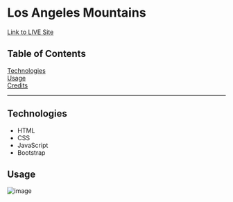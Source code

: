 # Los Angeles Mountains



[Link to LIVE Site]()

## Table of Contents

[Technologies](#technologies)<br>
[Usage](#usage)<br>
[Credits](#credits)<br>

---

## Technologies

- HTML
- CSS
- JavaScript
- Bootstrap

## Usage
![image](./images/Overall.png)


